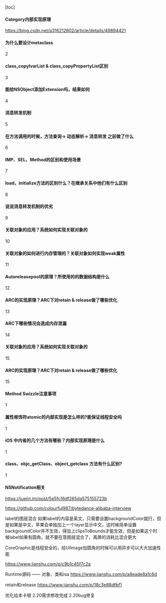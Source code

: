 [toc]
#### Category内部实现原理
https://blog.csdn.net/a316212802/article/details/49894421
#### 为什么要设计metaclass
2
#### class_copyIvarList & class_copyPropertyList区别
3
#### 能给NSObject添加Extension吗，结果如何
4
#### 消息转发机制
5
#### 在方法调用的时候，方法查询-> 动态解析-> 消息转发 之前做了什么
6
#### IMP、SEL、Method的区别和使用场景
7
#### load、initialize方法的区别什么？在继承关系中他们有什么区别
8
#### 说说消息转发机制的优劣
9
#### 关联对象的应用？系统如何实现关联对象的
10
#### 关联对象的如何进行内存管理的？关联对象如何实现weak属性
11
#### Autoreleasepool的原理？所使用的的数据结构是什么
12
#### ARC的实现原理？ARC下对retain & release做了哪些优化
13
#### ARC下哪些情况会造成内存泄漏
14
#### 关联对象的应用？系统如何实现关联对象的
15
#### ARC的实现原理？ARC下对retain & release做了哪些优化
15
#### Method Swizzle注意事项
1
#### 属性修饰符atomic的内部实现是怎么样的?能保证线程安全吗
1
#### iOS 中内省的几个方法有哪些？内部实现原理是什么
1
#### class、objc_getClass、object_getclass 方法有什么区别?
1
#### NSNotification相关
https://juejin.im/post/5e5fc16df265da575155723b



https://github.com/colourful987/bytedance-alibaba-interview



label的图层混合
如果label的内容是英文，只需要设置backgroundColor就行，但是如果是中文，苹果会单独加上一个layer显示中文，这时候简单设置backgroundColor并不生效，得加上clipsToBounds才能生效，但是如果这个时候label如果有圆角，就不要在意图层混合了，离屏的消耗比混合更大

CoreGraphic是线程安全的，给UIImage加圆角的时候可以用异步可以大大加速性能

https://www.jianshu.com/p/c9b1c45f7c2a

Runtime源码 —— 对象、类和isa     https://www.jianshu.com/p/a8eade8a1c6d

retain和release   https://www.jianshu.com/p/18c3e88dfbf1

优化绘本卡顿
2.20需求修改完成
2.20bug修复